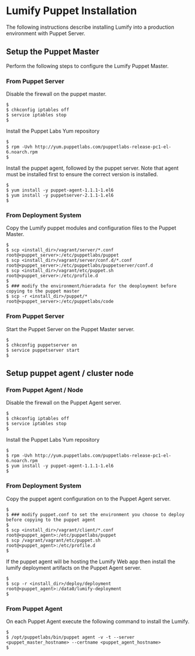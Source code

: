 # Lumify Puppet Installation
The following instructions describe installing Lumify into a production environment with Puppet Server.  

## Setup the Puppet Master
Perform the following steps to configure the Lumify Puppet Master.

### From Puppet Server
Disable the firewall on the puppet master.

	$
	$ chkconfig iptables off
	$ service iptables stop
	$

Install the Puppet Labs Yum repository

	$
	$ rpm -Uvh http://yum.puppetlabs.com/puppetlabs-release-pc1-el-6.noarch.rpm
	$
	
Install the puppet agent, followed by the puppet server. Note that agent must be installed first to ensure the correct version is installed.
	
	$
	$ yum install -y puppet-agent-1.1.1-1.el6
	$ yum install -y puppetserver-2.1.1-1.el6
	$

### From Deployment System

Copy the Lumify puppet modules and configuration files to the Puppet Master.

	$
	$ scp <install_dir>/vagrant/server/*.conf root@<puppet_server>:/etc/puppetlabs/puppet
	$ scp <install_dir>/vagrant/server/conf.d/*.conf root@<puppet_server>:/etc/puppetlabs/puppetserver/conf.d
	$ scp <install_dir>/vagrant/etc/puppet.sh root@<puppet_server>:/etc/profile.d
	$
	$ ### modify the environment/hieradata for the deoployment before copying to the puppet master
	$ scp -r <install_dir>/puppet/* root@<puppet_server>:/etc/puppetlabs/code

### From Puppet Server

Start the Puppet Server on the Puppet Master server.

	$
	$ chkconfig puppetserver on
	$ service puppetserver start
	$
 
## Setup puppet agent / cluster node

### From Puppet Agent / Node

Disable the firewall on the Puppet Agent server.

	$
	$ chkconfig iptables off
	$ service iptables stop
	$
	
Install the Puppet Labs Yum repository
	
	$
	$ rpm -Uvh http://yum.puppetlabs.com/puppetlabs-release-pc1-el-6.noarch.rpm
	$ yum install -y puppet-agent-1.1.1-1.el6
	$

### From Deployment System

Copy the puppet agent configuration on to the Puppet Agent server.

	$
	$ ### modify puppet.conf to set the environment you choose to deploy before copying to the puppet agent
	$
	$ scp <install_dir>/vagrant/client/*.conf root@<puppet_agent>:/etc/puppetlabs/puppet
	$ scp /vagrant/vagrant/etc/puppet.sh root@<puppet_agent>:/etc/profile.d
	$
	
If the puppet agent will be hosting the Lumify Web app then install the lumify deployment artifacts on the Puppet Agent server.
	
	$	
	$ scp -r <install_dir>/deploy/deployment root@<puppet_agent>:/data0/lumify-deployment
	$

### From Puppet Agent

On each Puppet Agent execute the following command to install the Lumify.

	$
	$ /opt/puppetlabs/bin/puppet agent -v -t --server <puppet_master_hostname> --certname <puppet_agent_hostname>
	$
